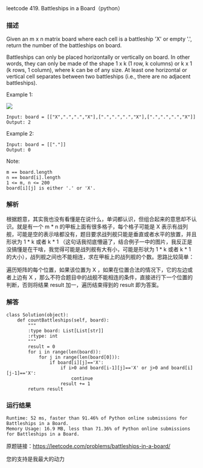 leetcode  419. Battleships in a Board（python）

### 描述

Given an m x n matrix board where each cell is a battleship 'X' or empty '.', return the number of the battleships on board.

Battleships can only be placed horizontally or vertically on board. In other words, they can only be made of the shape 1 x k (1 row, k columns) or k x 1 (k rows, 1 column), where k can be of any size. At least one horizontal or vertical cell separates between two battleships (i.e., there are no adjacent battleships).


Example 1:

![](https://assets.leetcode.com/uploads/2021/04/10/battelship-grid.jpg)

	Input: board = [["X",".",".","X"],[".",".",".","X"],[".",".",".","X"]]
	Output: 2

	
Example 2:

	Input: board = [["."]]
	Output: 0




Note:

	m == board.length
	n == board[i].length
	1 <= m, n <= 200
	board[i][j] is either '.' or 'X'.


### 解析

根据题意，其实我也没有看懂是在说什么，单词都认识，但组合起来的意思却不认识。就是有一个 m * n 的甲板上面有很多格子，每个格子可能是 X 表示有战列舰，可能是空的表示啥都没有，题目要求战列舰只能是垂直或者水平的放置，并且形状为 1 * k 或者 k * 1 （这句话我彻底懵逼了，结合例子一中的图片，我反正是没搞懂是在干啥，我觉得可能是战列舰有大有小，可能是形状为 1 * k 或者 k * 1 的大小），战列舰之间也不能相连，求在甲板上的战列舰的个数。思路比较简单：

遍历矩阵的每个位置，如果该位置为 X ，如果在位置合法的情况下，它的左边或者上边有 X ，那么不符合题目中的战舰不能相连的条件，直接进行下一个位置的判断，否则将结果 result 加一，遍历结束得到的 result 即为答案。


### 解答
				
	
	class Solution(object):
	    def countBattleships(self, board):
	        """
	        :type board: List[List[str]]
	        :rtype: int
	        """
	        result = 0
	        for i in range(len(board)):
	            for j in range(len(board[0])):
	                if board[i][j]=='X':
	                    if i>0 and board[i-1][j]=='X' or j>0 and board[i][j-1]=='X':
	                        continue
	                    result += 1
	        return result
            	      
			
### 运行结果

	
	Runtime: 52 ms, faster than 91.46% of Python online submissions for Battleships in a Board.
	Memory Usage: 16.9 MB, less than 71.36% of Python online submissions for Battleships in a Board.
	
原题链接：https://leetcode.com/problems/battleships-in-a-board/



您的支持是我最大的动力
